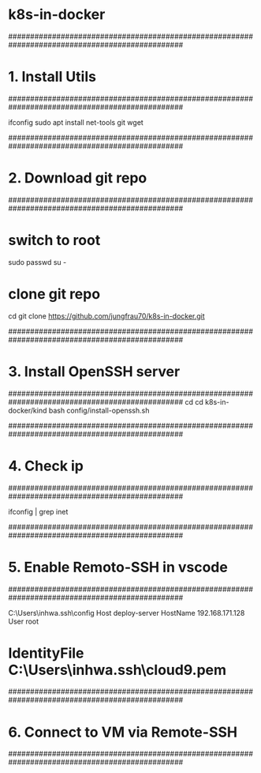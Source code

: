 # k8s-in-docker

################################################################################################
# 1. Install Utils
################################################################################################

ifconfig
sudo apt install net-tools git wget


################################################################################################
# 2. Download git repo
################################################################################################

# switch to root
sudo passwd
su -

# clone git repo
cd 
git clone https://github.com/jungfrau70/k8s-in-docker.git


################################################################################################
# 3. Install OpenSSH server
################################################################################################
cd
cd k8s-in-docker/kind
bash config/install-openssh.sh

################################################################################################
# 4. Check ip
################################################################################################

ifconfig | grep inet

################################################################################################
# 5. Enable Remoto-SSH in vscode
################################################################################################

C:\Users\inhwa\.ssh\config
Host deploy-server
  HostName 192.168.171.128
  User root
  # IdentityFile C:\Users\inhwa\.ssh\cloud9.pem


################################################################################################
# 6. Connect to VM via Remote-SSH
################################################################################################

